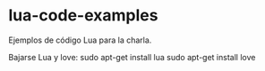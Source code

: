 # lua-code-examples
Ejemplos de código Lua para la charla.

Bajarse Lua y love:
sudo apt-get install lua
sudo apt-get install love